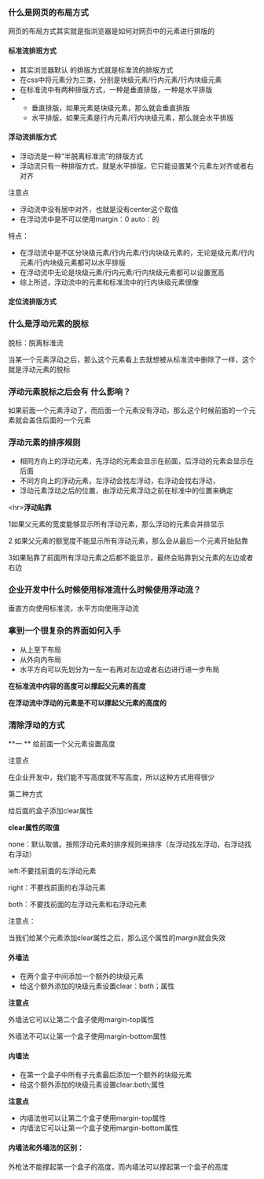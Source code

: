### 什么是网页的布局方式

网页的布局方式其实就是指浏览器是如何对网页中的元素进行排版的

#### 标准流排班方式

* 其实浏览器默认 的排版方式就是标准流的排版方式
* 在css中将元素分为三类，分别是块级元素/行内元素/行内块级元素
* 在标准流中有两种排版方式，一种是垂直排版，一种是水平排版
* * 垂直排版，如果元素是块级元素，那么就会垂直排版
  * 水平排版，如果元素是行内元素/行内块级元素，那么就会水平排版

#### 浮动流排版方式

* 浮动流是一种“半脱离标准流”的排版方式
* 浮动流只有一种排版方式，就是水平排版，它只能设置某个元素左对齐或者右对齐

注意点

* 浮动流中没有居中对齐，也就是没有center这个取值
* 在浮动流中是不可以使用margin：0 auto：的

特点：

* 在浮动流中是不区分块级元素/行内元素/行内块级元素的，无论是级元素/行内元素/行内块级元素都可以水平排版
* 在浮动流中无论是块级元素/行内元素/行内块级元素都可以设置宽高
* 综上所述，浮动流中的元素和标准流中的行内块级元素很像

#### 定位流排版方式

### 什么是浮动元素的脱标

脱标：脱离标准流

当某一个元素浮动之后，那么这个元素看上去就想被从标准流中删除了一样，这个就是浮动元素的脱标

### 浮动元素脱标之后会有 什么影响？

如果前面一个元素浮动了，而后面一个元素没有浮动，那么这个时候前面的一个元素就会盖住后面的一个元素

### 浮动元素的排序规则

* 相同方向上的浮动元素，先浮动的元素会显示在前面，后浮动的元素会显示在后面
* 不同方向上的浮动元素，左浮动会找左浮动，右浮动会找右浮动，
* 浮动元素浮动之后的位置，由浮动元素浮动之前在标准中的位置来确定

&lt;hr&gt;**浮动贴靠**

1如果父元素的宽度能够显示所有浮动元素，那么浮动的元素会并排显示

2 如果父元素的额宽度不能显示所有浮动元素，那么会从最后一个元素开始贴靠

3如果贴靠了前面所有浮动元素之后都不能显示，最终会贴靠到父元素的左边或者右边

### 企业开发中什么时候使用标准流什么时候使用浮动流？

垂直方向使用标准流，水平方向使用浮动流

### 拿到一个很复杂的界面如何入手

* 从上至下布局
* 从外向内布局
* 水平方向可以先划分为一左一右再对左边或者右边进行进一步布局

**在标准流中内容的高度可以撑起父元素的高度**

**在浮动流中浮动的元素是不可以撑起父元素的高度的**

### 清除浮动的方式

**一  ** 给前面一个父元素设置高度

注意点

在企业开发中，我们能不写高度就不写高度，所以这种方式用得很少

第二种方式

给后面的盒子添加clear属性

**clear属性的取值**

none：默认取值。按照浮动元素的排序规则来排序（左浮动找左浮动，右浮动找右浮动）

left:不要找前面的左浮动元素

right：不要找前面的右浮动元素

both：不要找前面的左浮动元素和右浮动元素

注意点：

当我们给某个元素添加clear属性之后，那么这个属性的margin就会失效

#### 外墙法

* 在两个盒子中间添加一个额外的块级元素
* 给这个额外添加的块级元素设置clear：both；属性

**注意点**

外墙法它可以让第二个盒子使用margin-top属性

外墙法不可以让第一个盒子使用margin-bottom属性

#### 内墙法

* 在第一个盒子中所有子元素最后添加一个额外的块级元素
* 给这个额外添加的块级元素设置clear:both;属性

**注意点**

* 内墙法他可以让第二个盒子使用margin-top属性
* 内墙法它可以让第一个盒子使用margin-bottom属性

#### 内墙法和外墙法的区别：

外枪法不能撑起第一个盒子的高度，而内墙法可以撑起第一个盒子的高度



